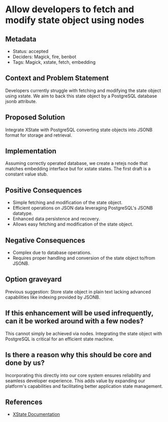 # Allow developers to fetch and modify state object using nodes

## Metadata

- Status: accepted <!-- draft | proposed | rejected | accepted | deprecated | superseded by -->
- Deciders: Magick, fire, benbot
- Tags: Magick, xstate, fetch, embedding

## Context and Problem Statement

Developers currently struggle with fetching and modifying the state object using xstate. We aim to back this state object by a PostgreSQL database jsonb attribute.

## Proposed Solution

Integrate XState with PostgreSQL converting state objects into JSONB format for storage and retrieval.

## Implementation

Assuming correctly operated database, we create a retejs node that matches embedding interface but for xstate states. The first draft is a constant value stub.

## Positive Consequences

- Simple fetching and modification of the state object.
- Efficient operations on JSON data leveraging PostgreSQL's JSONB datatype.
- Enhanced data persistence and recovery.
- Allows easy fetching and modification of the state object.

## Negative Consequences

- Complex due to database operations.
- Requires proper handling and conversion of the state object to/from JSONB.

## Option graveyard

Previous suggestion: Store state object in plain text lacking advanced capabilities like indexing provided by JSONB.

## If this enhancement will be used infrequently, can it be worked around with a few nodes?

This cannot simply be achieved via nodes. Integrating the state object with PostgreSQL is critical for an efficient state machine.

## Is there a reason why this should be core and done by us?

Incorporating this directly into our core system ensures reliability and seamless developer experience. This adds value by expanding our platform's capabilities and facilitating better application state management.

## References

- [XState Documentation](https://xstate.js.org/docs/)

